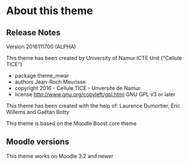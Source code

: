 About this theme
================

Release Notes
-------------

Version 2016111700 (ALPHA)

This theme has been created by University of Namur ICTE Unit ("Cellule TICE")

<!--![image1](pix/screenshot.jpg "UnamurUI theme Screenshot")-->

* package   theme_mwar
* authors   Jean-Roch Meurisse
* copyright 2016 - Cellule TICE - Unversite de Namur
* license   http://www.gnu.org/copyleft/gpl.html GNU GPL v3 or later

This theme has been created with the help of:
Laurence Dumortier, Eric Willems and Gaëtan Botty

This theme is based on the Moodle Boost core theme

Moodle versions
---------------
This theme works on Moodle 3.2 and newer
